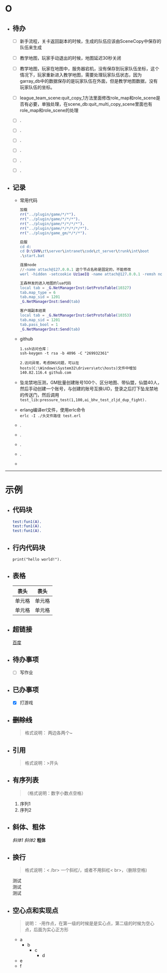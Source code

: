# O

- ## 待办

  - [ ] 新手流程，关卡返回副本的时候，生成的队伍应该由SceneCopy中保存的队伍来生成
  - [ ] 教学地图，玩家手动退出的时候，地图延迟30秒关闭
  - [ ] 教学地图，玩家在地图中，服务器宕机，没有保存到玩家队伍坐标，这个情况下，玩家重新进入教学地图，需要处理玩家队伍状态，因为garray_db中的数据保存的是玩家队伍在外面，但是教学地图数据，没有玩家队伍的坐标。
  - [ ] league_team_scene:quit_copy_1方法里面修改role_map和role_scene是否有必要，单独处理，在scene_db:quit_multi_copy_scene里面也有role_map和role_scene的处理
  - [ ] .
  - [ ] .
  - [ ] .
  - [ ] .
  - [ ] .
  - [ ] .


- ## 记录

  - 常用代码


      ```erlang
      加载
      rr("../plugin/game/*/*").
      rr("../plugin/game/*/*/*").
      rr("../plugin/game/*/*/*/*").
      rr("../plugin/game/*/*/*/*/*").
      rr("../plugin/game_gm/*/*/*"). 

      启服
      cd d:
      cd D:\SVN\zt\server\intranet\code\zt_server\trunk\int\boot
      .\start.bat

      连接node
      //-name attach@127.0.0.1 这个节点名称是固定的，不能修改
      werl -hidden -setcookie Uz1aeIQ -name attach@127.0.0.1 -remsh node@192.168.191.1

      王森林发的进入地图的lua代码
      local tab = _G.NetManagerInst:GetProtoTable(10327)
      tab.map_type = 6
      tab.map_sid = 1201
      _G.NetManagerInst:Send(tab)

      客户端副本结束
      local tab = _G.NetManagerInst:GetProtoTable(10353)
      tab.map_sid = 1201
      tab.pass_bool = 1
      _G.NetManagerInst:Send(tab)
      

      ```

  - github

      ```github
      1.ssh访问仓库：
      ssh-keygen -t rsa -b 4096 -C "269932361"

      2.访问异常，考虑DNS问题，可以在hosts(C:\Windows\System32\drivers\etc\hosts)文件中增加
      140.82.116.4 github.com

      ```

  - 坠龙禁地压测，GM批量创建账号100个、区分地图、带仙盟，仙盟40人，然后手动创建一个账号，与创建的账号互换UID，登录之后打下坠龙禁地的传送门，然后调用  </br>  `test_lib:pressure_test(1,100,ai_bhv_test_zljd_dup_fight).`

  - erlang编译erl文件，使用erlc命令 </br>  `erlc -I ./头文件路径 test.erl`
  
  - .
  - .
  - .
  - .
  - 

---

# 示例

- ##  代码块

  ```erlang
  test:fun1(A).
  test:fun1(A).
  test:fun1(A).
  ```

- ##  行内代码块

  `print("hello world!").`

- ## 表格
  
  | 表头   | 表头   |
  | ------ | ------ |
  | 单元格 | 单元格 |
  | 单元格 | 单元格 |
  
- ## 超链接

  [百度](www.baidu.com)
  
- ## 待办事项

  - [ ] 写作业

- ## 已办事项  

  - [x] 打游戏

- ## ~~删除线~~
  
  >格式说明： 两边各两个~

- ## 引用
  
  >格式说明：>开头
  
- ## 有序列表
  
  >（格式说明：数字小数点空格）

  1. 序列1
  2. 序列2

- ## 斜体、粗体

  _斜体1_
  _斜体2_
  **粗体**

- ## 换行
  
  >格式说明：< /br> 一个斜杠/，或者不用斜杠< br>，（删除空格)

  测试</br>测试</br>测试

- ## 空心点和实现点
  
  >说明： -用作点，在第一级的时候是是实心点，第二级的时候为空心点，后面为实心正方形
  - a
    - b
      - c
        - d
  - e
  - f
